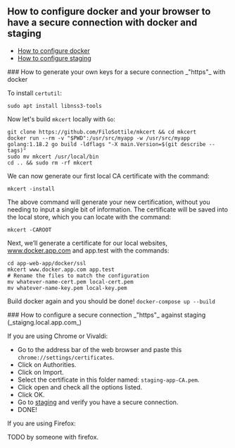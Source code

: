 ## How to configure docker and your browser to have a secure connection with docker and staging

* [How to configure docker](#docker)
* [How to configure staging](#staging)

<a name="docker">
### How to generate your own keys for a secure connection _"https"_ with docker
</a>

To install `certutil`:

```
sudo apt install libnss3-tools
```

Now let's build `mkcert` locally with `Go`:

```
git clone https://github.com/FiloSottile/mkcert && cd mkcert
docker run --rm -v "$PWD":/usr/src/myapp -w /usr/src/myapp golang:1.18.2 go build -ldflags "-X main.Version=$(git describe --tags)"
sudo mv mkcert /usr/local/bin
cd .. && sudo rm -rf mkcert
```

We can now generate our first local CA certificate with the command:

`mkcert -install`

The above command will generate your new certification, without you needing to input a single bit of information. The certificate will be saved into the local store, which you can locate with the command:

`mkcert -CAROOT`

Next, we’ll generate a certificate for our local websites, www.docker.app.com and app.test with the commands:

```
cd app-web-app/docker/ssl
mkcert www.docker.app.com app.test
# Rename the files to match the configuration
mv whatever-name-cert.pem local-cert.pem
mv whatever-name-key.pem local-key.pem
```

Build docker again and you should be done!
`docker-compose up --build`

<a name="staging">
### How to configure a secure connection _"https"_ against staging (_staigng.local.app.com_) 
</a>

If you are using Chrome or Vivaldi:

* Go to the address bar of the web browser and paste this `chrome://settings/certificates`.
* Click on Authorities.
* Click on Import.
* Select the certificate in this folder named: `staging-app-CA.pem`.
* Click open and check all the options listed.
* Click OK.
* Go to [staging](https://staigng.local.app.com) and verify you have a secure connection.
* DONE!

If you are using Firefox:

TODO by someone with firefox.
